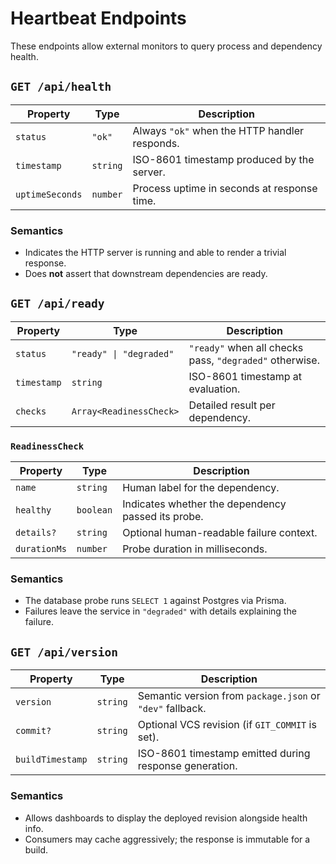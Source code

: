 # Heartbeat Endpoints

These endpoints allow external monitors to query process and dependency health.

## `GET /api/health`
| Property | Type | Description |
| --- | --- | --- |
| `status` | `"ok"` | Always `"ok"` when the HTTP handler responds. |
| `timestamp` | `string` | ISO-8601 timestamp produced by the server. |
| `uptimeSeconds` | `number` | Process uptime in seconds at response time. |

### Semantics
- Indicates the HTTP server is running and able to render a trivial response.
- Does **not** assert that downstream dependencies are ready.

## `GET /api/ready`
| Property | Type | Description |
| --- | --- | --- |
| `status` | `"ready" \| "degraded"` | `"ready"` when all checks pass, `"degraded"` otherwise. |
| `timestamp` | `string` | ISO-8601 timestamp at evaluation. |
| `checks` | `Array<ReadinessCheck>` | Detailed result per dependency. |

### `ReadinessCheck`
| Property | Type | Description |
| --- | --- | --- |
| `name` | `string` | Human label for the dependency. |
| `healthy` | `boolean` | Indicates whether the dependency passed its probe. |
| `details?` | `string` | Optional human-readable failure context. |
| `durationMs` | `number` | Probe duration in milliseconds. |

### Semantics
- The database probe runs `SELECT 1` against Postgres via Prisma.
- Failures leave the service in `"degraded"` with details explaining the failure.

## `GET /api/version`
| Property | Type | Description |
| --- | --- | --- |
| `version` | `string` | Semantic version from `package.json` or `"dev"` fallback. |
| `commit?` | `string` | Optional VCS revision (if `GIT_COMMIT` is set). |
| `buildTimestamp` | `string` | ISO-8601 timestamp emitted during response generation. |

### Semantics
- Allows dashboards to display the deployed revision alongside health info.
- Consumers may cache aggressively; the response is immutable for a build.
